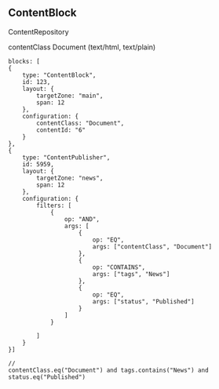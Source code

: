 
## ContentBlock
 
 
 ContentRepository
 
 contentClass
   Document (text/html, text/plain)
   
 
    blocks: [
    {
        type: "ContentBlock",
        id: 123,
        layout: {
            targetZone: "main",
            span: 12
        },
        configuration: {
            contentClass: "Document",
            contentId: "6"
        }
    },
    {
        type: "ContentPublisher",
        id: 5959,
        layout: {
            targetZone: "news",
            span: 12
        },
        configuration: {
            filters: [
                {
                    op: "AND",
                    args: [
                        {
                            op: "EQ",
                            args: ["contentClass", "Document"]
                        },
                        {
                            op: "CONTAINS",
                            args: ["tags", "News"]
                        },
                        {
                            op: "EQ",
                            args: ["status", "Published"]
                        }
                    ]
                }
                
            ]
        }
    }]
    
    //
    contentClass.eq("Document") and tags.contains("News") and status.eq("Published")